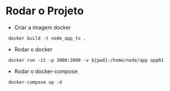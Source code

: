 # Rodar o Projeto

- Criar a imagem docker


```
 docker build -t node_app_ts .
````

- Rodar o docker

```
 docker run -it -p 3000:3000 -v ${pwd}:/home/node/app app01
````

- Rodar o docker-compose

```
 docker-compose up -d
````

